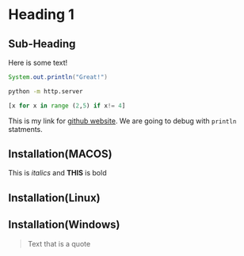 # Heading 1
## Sub-Heading
Here is some text!

```java
System.out.println("Great!")
```

```bash
python -m http.server
```
```python
[x for x in range (2,5) if x!= 4]
```
This is my link for [github website](https://github.com/dashboard).
We are going to debug with `println` statments.
## Installation(MACOS)
This is *italics* and **THIS** is bold
## Installation(Linux)
## Installation(Windows)
> Text that is a quote
